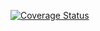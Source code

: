 [![Coverage Status](https://coveralls.io/repos/github/cbilga/node-js-action/badge.svg)](https://coveralls.io/github/cbilga/node-js-action)